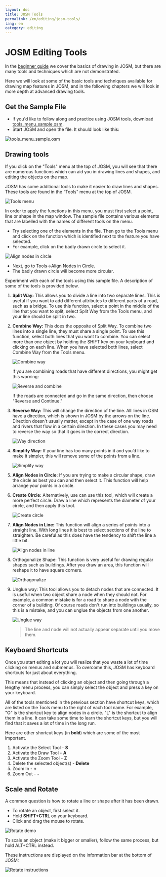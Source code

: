 ```yaml
---
layout: doc
title: JOSM Tools
permalink: /en/editing/josm-tools/
lang: en
category: editing
---
```


JOSM Editing Tools
==================

In the [beginner guide](/en/beginner) we cover the basics of drawing in
JOSM, but there are many tools and techniques which are not demonstrated.

Here we will look at some of the basic tools and techniques available
for drawing map features in JOSM, and in the following chapters we will
look in more depth at advanced drawing tools.

Get the Sample File
-------------------

-   If you'd like to follow along and practice using JOSM tools, download
    [tools_menu_sample.osm](/files/tools_menu_sample.osm).
-   Start JOSM and open the file. It should look like this:

![tools_menu_sample.osm][]

Drawing tools
-------------

If you click on the "Tools" menu at the top of JOSM, you will see that there
are numerous functions which can aid you in drawing lines and shapes, and
editing the objects on the map.

JOSM has some additional tools to make it easier to
draw lines and shapes. These tools are found in the “Tools” menu at the
top of JOSM.

![Tools menu][]

In order to apply the functions in this menu, you must first select a
point, line or shape in the map window. The sample file contains various
elements that are labelled with the names of different tools on the menu.

-   Try selecting one of the elements in the file. Then go to the Tools menu
    and click on the function which is identified next to the feature you have
    selected.
-   For example, click on the badly drawn circle to select it.

![Align nodes in circle][]

-   Next, go to Tools->Align Nodes in Circle.
-   The badly drawn circle will become more circular.

Experiment with each of the tools using this sample file. A description of
some of the tools is provided below.

1.  **Split Way:** This allows you to divide a line into two separate lines.
    This is useful if you want to add different attributes to different
    parts of a road, such as a bridge. To use this function, select a
    point in the middle of the line that you want to split, select Split
    Way from the Tools menu, and your line should be split in two.

2.  **Combine Way:** This does the opposite of Split Way. To combine two
    lines into a single line, they must share a single point. To use
    this function, select both lines that you want to combine. You can
    select more than one object by holding the SHIFT key on your
    keyboard and clicking on each line. When you have selected both
    lines, select Combine Way from the Tools menu.

    ![Combine way][]

    If you are combining roads that have different directions, you
    might get this warning:

    ![Reverse and combine][]

    If the roads are connected and go in the same direction, then choose
    "Reverse and Continue."

3.  **Reverse Way:** This will change the direction of the line. All lines in
    OSM have a direction, which is shown in JOSM by the arrows on the line.
    Direction doesn't usually matter, except in the case of one way roads and
    rivers that flow in a certain direction. In these cases you may need to
    reverse the way so that it goes in the correct direction.

    ![Way direction][]

4.  **Simplify Way:** If your line has too many points in it and you’d like
    to make it simpler, this will remove some of the points from a line.

    ![Simplify way][]

5.  **Align Nodes in Circle:** If you are trying to make a
    circular shape, draw the circle as best you can and then select it.
    This function will help arrange your points in a circle.

6.  **Create Circle:** Alternatively, use can use this tool, which
    will create a more perfect circle. Draw a line which represents the
    diameter of your circle, and then apply this tool.

    ![Create circle][]

7.  **Align Nodes in Line:** This function will align a series of points
    into a straight line.  With long lines it is best to select sections
    of the line to straighten.  Be careful as this does have the
    tendency to shift the line a little bit.

    ![Align nodes in line][]

8.  Orthogonalize Shape: This function is very useful for drawing
    regular shapes such as buildings. After you draw an area, this
    function will reshape it to have square corners.

    ![Orthagonalize][]

9.  Unglue way: This tool allows you to detach nodes that are
    connected. It is useful when two object share a node when they should
    not. For example, a common mistake is for a road to share a node
    with the corner of a building. Of course roads don't run into buildings
    usually, so this is a mistake, and you can unglue the objects from one
    another.

    ![Unglue way][]

    > The line and node will not actually appear separate until you move them.

Keyboard Shortcuts
------------------

Once you start editing a lot you will realize that you waste a lot of time
clicking on menus and submenus. To overcome this, JOSM has keyboard shortcuts
for just about everything.

This means that instead of clicking an object and then going through a lengthy
menu process, you can simply select the object and press a key on your keyboard.

All of the tools mentioned in the previous section have shortcut keys, which are
listed on the Tools menu to the right of each tool name. For example, "O" is the
shortcut key to align nodes in a circle. "L" is the shortcut to align them in a line.
It can take some time to learn the shortcut keys, but you will find that it saves
a lot of time in the long run.

Here are other shortcut keys (in **bold**) which are some of the most important.

1.  Activate the Select Tool - **S**
2.  Activate the Draw Tool - **A**
3.  Activate the Zoom Tool - **Z**
4.  Delete the selected object(s) - **Delete**
5.  Zoom In - **+**
6.  Zoom Out - **-**


Scale and Rotate
----------------

A common question is how to rotate a line or shape after it has
been drawn.

-   To rotate an object, first select it.
-   Hold **SHIFT+CTRL** on your keyboard.
-   Click and drag the mouse to rotate.

![Rotate demo][]

To scale an object (make it bigger or smaller), follow the same
process, but hold ALT+CTRL instead.

These instructions are displayed on the information bar at the bottom of JOSM:

![Rotate instructions][]




[tools_menu_sample.osm]: /images/editing/tools-menu-sample-file.png
[Tools menu]: /images/editing/tools-menu.png
[Align nodes in circle]: /images/editing/align-nodes-in-circle.png
[Combine way]: /images/editing/combine-way.png
[Reverse and combine]: /images/editing/reverse-and-combine.png
[Way direction]: /images/editing/way-direction.png
[Simplify way]: /images/editing/simplify-way.png
[Create circle]: /images/editing/create-circle.png
[Align nodes in line]: /images/editing/align-nodes-in-line.png
[Orthagonalize]: /images/editing/orthagonalize.png
[Unglue way]: /images/editing/unglue-way.png
[Keyboard S]: /images/editing/keyboard-s.png
[Keyboard A]: /images/editing/keyboard-a.png
[Keyboard Z]: /images/editing/keyboard-z.png
[Keyboard Del]: /images/editing/keyboard-del.png
[Keyboard plus]: /images/editing/keyboard-plus.png
[Keyboard minus]: /images/editing/keyboard-minus.png
[Rotate demo]: /images/editing/rotate-demo.png
[Rotate instructions]: /images/editing/rotate-instructions.png
